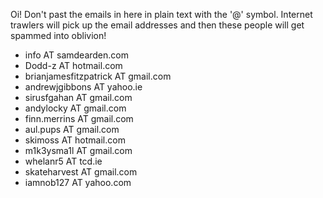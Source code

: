 Oi! Don't past the emails in here in plain text with the '@' symbol. Internet trawlers will pick up the email addresses and then these people will get spammed into oblivion!

  - info AT samdearden.com
  - Dodd-z AT hotmail.com
  - brianjamesfitzpatrick AT gmail.com
  - andrewjgibbons AT yahoo.ie
  - sirusfgahan AT gmail.com
  - andylocky AT gmail.com
  - finn.merrins AT gmail.com
  - aul.pups AT gmail.com
  - skimoss AT hotmail.com
  - m1k3ysma1l AT gmail.com
  - whelanr5 AT tcd.ie
  - skateharvest AT gmail.com
  - iamnob127 AT yahoo.com
